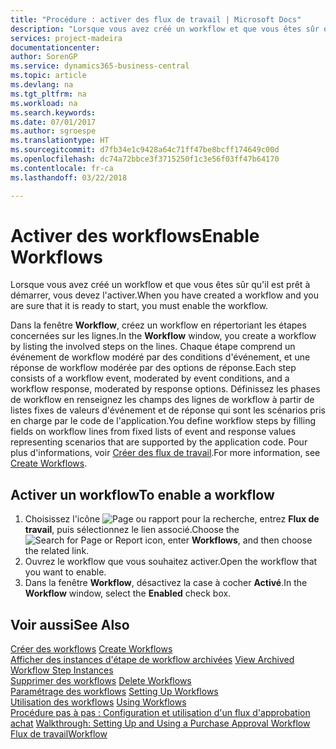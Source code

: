 ```yaml
---
title: "Procédure : activer des flux de travail | Microsoft Docs"
description: "Lorsque vous avez créé un workflow et que vous êtes sûr qu'il est prêt à démarrer, vous devez l'activer."
services: project-madeira
documentationcenter: 
author: SorenGP
ms.service: dynamics365-business-central
ms.topic: article
ms.devlang: na
ms.tgt_pltfrm: na
ms.workload: na
ms.search.keywords: 
ms.date: 07/01/2017
ms.author: sgroespe
ms.translationtype: HT
ms.sourcegitcommit: d7fb34e1c9428a64c71ff47be8bcff174649c00d
ms.openlocfilehash: dc74a72bbce3f3715250f1c3e56f03ff47b64170
ms.contentlocale: fr-ca
ms.lasthandoff: 03/22/2018

---
```

# <a name="enable-workflows"></a><span data-ttu-id="b3c8f-103">Activer des workflows</span><span class="sxs-lookup"><span data-stu-id="b3c8f-103">Enable Workflows</span></span>
<span data-ttu-id="b3c8f-104">Lorsque vous avez créé un workflow et que vous êtes sûr qu'il est prêt à démarrer, vous devez l'activer.</span><span class="sxs-lookup"><span data-stu-id="b3c8f-104">When you have created a workflow and you are sure that it is ready to start, you must enable the workflow.</span></span>  

 <span data-ttu-id="b3c8f-105">Dans la fenêtre **Workflow**, créez un workflow en répertoriant les étapes concernées sur les lignes.</span><span class="sxs-lookup"><span data-stu-id="b3c8f-105">In the **Workflow** window, you create a workflow by listing the involved steps on the lines.</span></span> <span data-ttu-id="b3c8f-106">Chaque étape comprend un événement de workflow modéré par des conditions d'événement, et une réponse de workflow modérée par des options de réponse.</span><span class="sxs-lookup"><span data-stu-id="b3c8f-106">Each step consists of a workflow event, moderated by event conditions, and a workflow response, moderated by response options.</span></span> <span data-ttu-id="b3c8f-107">Définissez les phases de workflow en renseignez les champs des lignes de workflow à partir de listes fixes de valeurs d'événement et de réponse qui sont les scénarios pris en charge par le code de l'application.</span><span class="sxs-lookup"><span data-stu-id="b3c8f-107">You define workflow steps by filling fields on workflow lines from fixed lists of event and response values representing scenarios that are supported by the application code.</span></span> <span data-ttu-id="b3c8f-108">Pour plus d'informations, voir [Créer des flux de travail](across-how-to-create-workflows.md).</span><span class="sxs-lookup"><span data-stu-id="b3c8f-108">For more information, see [Create Workflows](across-how-to-create-workflows.md).</span></span>  

## <a name="to-enable-a-workflow"></a><span data-ttu-id="b3c8f-109">Activer un workflow</span><span class="sxs-lookup"><span data-stu-id="b3c8f-109">To enable a workflow</span></span>  
1.  <span data-ttu-id="b3c8f-110">Choisissez l'icône ![Page ou rapport pour la recherche](media/ui-search/search_small.png "icône Page ou rapport pour la recherche"), entrez **Flux de travail**, puis sélectionnez le lien associé.</span><span class="sxs-lookup"><span data-stu-id="b3c8f-110">Choose the ![Search for Page or Report](media/ui-search/search_small.png "Search for Page or Report icon") icon, enter **Workflows**, and then choose the related link.</span></span>  
2.  <span data-ttu-id="b3c8f-111">Ouvrez le workflow que vous souhaitez activer.</span><span class="sxs-lookup"><span data-stu-id="b3c8f-111">Open the workflow that you want to enable.</span></span>  
3.  <span data-ttu-id="b3c8f-112">Dans la fenêtre **Workflow**, désactivez la case à cocher **Activé**.</span><span class="sxs-lookup"><span data-stu-id="b3c8f-112">In the **Workflow** window, select the **Enabled** check box.</span></span>  

## <a name="see-also"></a><span data-ttu-id="b3c8f-113">Voir aussi</span><span class="sxs-lookup"><span data-stu-id="b3c8f-113">See Also</span></span>  
 <span data-ttu-id="b3c8f-114">[Créer des workflows](across-how-to-create-workflows.md) </span><span class="sxs-lookup"><span data-stu-id="b3c8f-114">[Create Workflows](across-how-to-create-workflows.md) </span></span>  
 <span data-ttu-id="b3c8f-115">[Afficher des instances d'étape de workflow archivées](across-how-to-view-archived-workflow-step-instances.md) </span><span class="sxs-lookup"><span data-stu-id="b3c8f-115">[View Archived Workflow Step Instances](across-how-to-view-archived-workflow-step-instances.md) </span></span>  
 <span data-ttu-id="b3c8f-116">[Supprimer des workflows](across-how-to-delete-workflows.md) </span><span class="sxs-lookup"><span data-stu-id="b3c8f-116">[Delete Workflows](across-how-to-delete-workflows.md) </span></span>  
 <span data-ttu-id="b3c8f-117">[Paramétrage des workflows](across-set-up-workflows.md) </span><span class="sxs-lookup"><span data-stu-id="b3c8f-117">[Setting Up Workflows](across-set-up-workflows.md) </span></span>  
 <span data-ttu-id="b3c8f-118">[Utilisation des workflows](across-use-workflows.md) </span><span class="sxs-lookup"><span data-stu-id="b3c8f-118">[Using Workflows](across-use-workflows.md) </span></span>  
 <span data-ttu-id="b3c8f-119">[Procédure pas à pas : Configuration et utilisation d'un flux d'approbation achat](walkthrough-setting-up-and-using-a-purchase-approval-workflow.md) </span><span class="sxs-lookup"><span data-stu-id="b3c8f-119">[Walkthrough: Setting Up and Using a Purchase Approval Workflow](walkthrough-setting-up-and-using-a-purchase-approval-workflow.md) </span></span>  
 [<span data-ttu-id="b3c8f-120">Flux de travail</span><span class="sxs-lookup"><span data-stu-id="b3c8f-120">Workflow</span></span>](across-workflow.md)   

